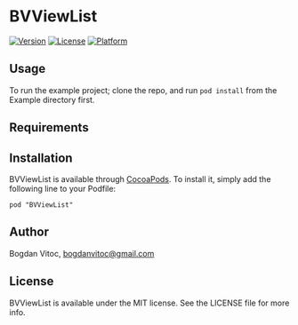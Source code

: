 # BVViewList

[![Version](https://img.shields.io/cocoapods/v/BVViewList.svg?style=flat)](http://cocoadocs.org/docsets/BVViewList)
[![License](https://img.shields.io/cocoapods/l/BVViewList.svg?style=flat)](http://cocoadocs.org/docsets/BVViewList)
[![Platform](https://img.shields.io/cocoapods/p/BVViewList.svg?style=flat)](http://cocoadocs.org/docsets/BVViewList)

## Usage

To run the example project; clone the repo, and run `pod install` from the Example directory first.

## Requirements

## Installation

BVViewList is available through [CocoaPods](http://cocoapods.org). To install
it, simply add the following line to your Podfile:

    pod "BVViewList"

## Author

Bogdan Vitoc, bogdanvitoc@gmail.com

## License

BVViewList is available under the MIT license. See the LICENSE file for more info.

